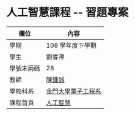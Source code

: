# 人工智慧課程 -- 習題專案

欄位 | 內容
-----|--------
學期 | 108 學年度下學期
學生 |  劉睿澤
學號末兩碼 | 28
教師 | [陳鍾誠](https://misavo.com/blog/%E9%99%B3%E9%8D%BE%E8%AA%A0)
學校科系 | [金門大學電子工程系](https://www.nqu.edu.tw/eduee/index.php)
課程首頁 | [人工智慧](https://misavo.com/blog/%E9%99%B3%E9%8D%BE%E8%AA%A0/%E8%AA%B2%E7%A8%8B/%E4%BA%BA%E5%B7%A5%E6%99%BA%E6%85%A7)

